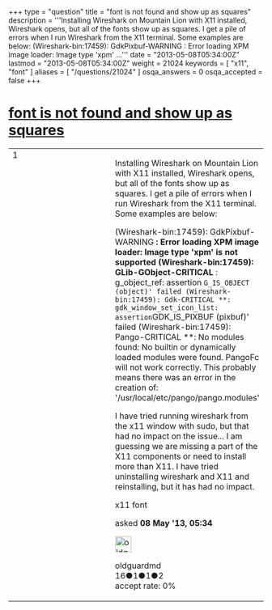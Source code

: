 +++
type = "question"
title = "font is not found and show up as squares"
description = '''Installing Wireshark on Mountain Lion with X11 installed, Wireshark opens, but all of the fonts show up as squares. I get a pile of errors when I run Wireshark from the X11 terminal. Some examples are below: (Wireshark-bin:17459): GdkPixbuf-WARNING : Error loading XPM image loader: Image type &#x27;xpm&#x27; ...'''
date = "2013-05-08T05:34:00Z"
lastmod = "2013-05-08T05:34:00Z"
weight = 21024
keywords = [ "x11", "font" ]
aliases = [ "/questions/21024" ]
osqa_answers = 0
osqa_accepted = false
+++

<div class="headNormal">

# [font is not found and show up as squares](/questions/21024/font-is-not-found-and-show-up-as-squares)

</div>

<div id="main-body">

<div id="askform">

<table id="question-table" style="width:100%;"><colgroup><col style="width: 50%" /><col style="width: 50%" /></colgroup><tbody><tr class="odd"><td style="width: 30px; vertical-align: top"><div class="vote-buttons"><div id="post-21024-score" class="post-score" title="current number of votes">1</div><div id="favorite-count" class="favorite-count"></div></div></td><td><div id="item-right"><div class="question-body"><p>Installing Wireshark on Mountain Lion with X11 installed, Wireshark opens, but all of the fonts show up as squares. I get a pile of errors when I run Wireshark from the X11 terminal. Some examples are below:</p><p>(Wireshark-bin:17459): GdkPixbuf-WARNING <strong>: Error loading XPM image loader: Image type 'xpm' is not supported (Wireshark-bin:17459): GLib-GObject-CRITICAL</strong> : g_object_ref: assertion <code>G_IS_OBJECT (object)' failed (Wireshark-bin:17459): Gdk-CRITICAL **: gdk_window_set_icon_list: assertion</code>GDK_IS_PIXBUF (pixbuf)' failed (Wireshark-bin:17459): Pango-CRITICAL **: No modules found: No builtin or dynamically loaded modules were found. PangoFc will not work correctly. This probably means there was an error in the creation of: '/usr/local/etc/pango/pango.modules'</p><p>I have tried running wireshark from the x11 window with sudo, but that had no impact on the issue... I am guessing we are missing a part of the X11 components or need to install more than X11. I have tried uninstalling wireshark and X11 and reinstalling, but it has had no impact.</p></div><div id="question-tags" class="tags-container tags">x11 font</div><div id="question-controls" class="post-controls"></div><div class="post-update-info-container"><div class="post-update-info post-update-info-user"><p>asked <strong>08 May '13, 05:34</strong></p><img src="https://secure.gravatar.com/avatar/438d97de8a6627d7fd12a8d76b34301c?s=32&amp;d=identicon&amp;r=g" class="gravatar" width="32" height="32" alt="oldguardmd&#39;s gravatar image" /><p>oldguardmd<br />
<span class="score" title="16 reputation points">16</span><span title="1 badges"><span class="badge1">●</span><span class="badgecount">1</span></span><span title="1 badges"><span class="silver">●</span><span class="badgecount">1</span></span><span title="2 badges"><span class="bronze">●</span><span class="badgecount">2</span></span><br />
<span class="accept_rate" title="Rate of the user&#39;s accepted answers">accept rate:</span> <span title="oldguardmd has no accepted answers">0%</span></p></div></div><div id="comments-container-21024" class="comments-container"></div><div id="comment-tools-21024" class="comment-tools"></div><div class="clear"></div><div id="comment-21024-form-container" class="comment-form-container"></div><div class="clear"></div></div></td></tr></tbody></table>

</div>

</div>

